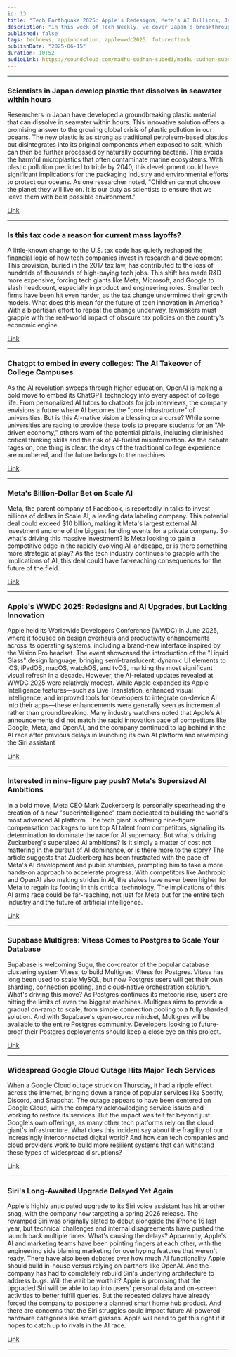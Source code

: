 ```yaml
---
id: 13 
title: "Tech Earthquake 2025: Apple’s Redesigns, Meta’s AI Billions, Japan’s Plastic Breakthrough, and the Cloud Meltdown"
description: "In this week of Tech Weekly, we cover Japan’s breakthrough seawater-dissolving plastic, Meta’s billion-dollar AI ambitions, Apple’s WWDC 2025 redesigns, mass tech layoffs, the AI takeover of college campuses, Google Cloud outages, and more. Get the essential updates on the trends and shakeups shaping the future of technology—all in one fast-paced episode."
published: false
tags: technews, appinnovation, applewwdc2025, futureoftech
publishDate: "2025-06-15"
duration: 10:52
audioLink: https://soundcloud.com/madhu-sudhan-subedi/madhu-sudhan-subedi-tech-weekly-thirteen-episode
---
```


---

### **Scientists in Japan develop plastic that dissolves in seawater within hours**

Researchers in Japan have developed a groundbreaking plastic material that can dissolve in seawater within hours. This innovative solution offers a promising answer to the growing global crisis of plastic pollution in our oceans.
The new plastic is as strong as traditional petroleum-based plastics but disintegrates into its original components when exposed to salt, which can then be further processed by naturally occurring bacteria. This avoids the harmful microplastics that often contaminate marine ecosystems.
With plastic pollution predicted to triple by 2040, this development could have significant implications for the packaging industry and environmental efforts to protect our oceans. As one researcher noted, "Children cannot choose the planet they will live on. It is our duty as scientists to ensure that we leave them with best possible environment."

[Link](https://www.reuters.com/sustainability/climate-energy/scientists-japan-develop-plastic-that-dissolves-seawater-within-hours-2025-06-04/)

---

### **Is this tax code a reason for current mass layoffs?**

A little-known change to the U.S. tax code has quietly reshaped the financial logic of how tech companies invest in research and development. This provision, buried in the 2017 tax law, has contributed to the loss of hundreds of thousands of high-paying tech jobs.
This shift has made R&D more expensive, forcing tech giants like Meta, Microsoft, and Google to slash headcount, especially in product and engineering roles. Smaller tech firms have been hit even harder, as the tax change undermined their growth models.
What does this mean for the future of tech innovation in America? With a bipartisan effort to repeal the change underway, lawmakers must grapple with the real-world impact of obscure tax policies on the country's economic engine.

[Link](https://qz.com/tech-layoffs-tax-code-trump-section-174-microsoft-meta-1851783502)

---

### **Chatgpt to embed in every colleges: The AI Takeover of College Campuses**

As the AI revolution sweeps through higher education, OpenAI is making a bold move to embed its ChatGPT technology into every aspect of college life. From personalized AI tutors to chatbots for job interviews, the company envisions a future where AI becomes the "core infrastructure" of universities.
But is this AI-native vision a blessing or a curse? While some universities are racing to provide these tools to prepare students for an "AI-driven economy," others warn of the potential pitfalls, including diminished critical thinking skills and the risk of AI-fueled misinformation. As the debate rages on, one thing is clear: the days of the traditional college experience are numbered, and the future belongs to the machines.

[Link](https://www.nytimes.com/2025/06/07/technology/chatgpt-openai-colleges.html?unlocked_article_code=1.Nk8.Z6qI.moAMRJaHP7t6&smid=url-share)

---

### **Meta's Billion-Dollar Bet on Scale AI**

Meta, the parent company of Facebook, is reportedly in talks to invest billions of dollars in Scale AI, a leading data labeling company. This potential deal could exceed $10 billion, making it Meta's largest external AI investment and one of the biggest funding events for a private company.
So what's driving this massive investment? Is Meta looking to gain a competitive edge in the rapidly evolving AI landscape, or is there something more strategic at play? As the tech industry continues to grapple with the implications of AI, this deal could have far-reaching consequences for the future of the field.

[Link](https://techcrunch.com/2025/06/08/meta-reportedly-in-talks-to-invest-billions-of-dollars-in-scale-ai/)

---

### **Apple's WWDC 2025: Redesigns and AI Upgrades, but Lacking Innovation**

Apple held its Worldwide Developers Conference (WWDC) in June 2025, where it focused on design overhauls and productivity enhancements across its operating systems, including a brand-new interface inspired by the Vision Pro headset. The event showcased the introduction of the "Liquid Glass" design language, bringing semi-translucent, dynamic UI elements to iOS, iPadOS, macOS, watchOS, and tvOS, marking the most significant visual refresh in a decade.
However, the AI-related updates revealed at WWDC 2025 were relatively modest. While Apple expanded its Apple Intelligence features—such as Live Translation, enhanced visual intelligence, and improved tools for developers to integrate on-device AI into their apps—these enhancements were generally seen as incremental rather than groundbreaking. Many industry watchers noted that Apple’s AI announcements did not match the rapid innovation pace of competitors like Google, Meta, and OpenAI, and the company continued to lag behind in the AI race after previous delays in launching its own AI platform and revamping the Siri assistant

[Link](https://www.bloomberg.com/news/articles/2025-06-06/apple-wwdc-2025-preview-ios-26-macos-26-new-ai-features-ipados-26-redesigns?accessToken=eyJhbGciOiJIUzI1NiIsInR5cCI6IkpXVCJ9.eyJzb3VyY2UiOiJTdWJzY3JpYmVyR2lmdGVkQXJ0aWNsZSIsImlhdCI6MTc0OTQzOTIzMCwiZXhwIjoxNzUwMDQ0MDMwLCJhcnRpY2xlSWQiOiJTWEZUS0REV1gyUFMwMCIsImJjb25uZWN0SWQiOiI2NTc1NjkyN0UwMkM0N0MwQkQ0MDNEQTJGMEUyNzIyMyJ9.aZlWc8n-NMVZ4gSXwhmPWcqj9IHqbMYmKd4pnWNbVGI&leadSource=uverify)

---

### **Interested in nine-figure pay push? Meta's Supersized AI Ambitions**

In a bold move, Meta CEO Mark Zuckerberg is personally spearheading the creation of a new "superintelligence" team dedicated to building the world's most advanced AI platform. The tech giant is offering nine-figure compensation packages to lure top AI talent from competitors, signaling its determination to dominate the race for AI supremacy.
But what's driving Zuckerberg's supersized AI ambitions? Is it simply a matter of cost not mattering in the pursuit of AI dominance, or is there more to the story? The article suggests that Zuckerberg has been frustrated with the pace of Meta's AI development and public stumbles, prompting him to take a more hands-on approach to accelerate progress. With competitors like Anthropic and OpenAI also making strides in AI, the stakes have never been higher for Meta to regain its footing in this critical technology.
The implications of this AI arms race could be far-reaching, not just for Meta but for the entire tech industry and the future of artificial intelligence.

[Link](https://www.axios.com/2025/06/10/meta-ai-superintelligence-zuckerberg)

---

### **Supabase Multigres: Vitess Comes to Postgres to Scale Your Database**

Supabase is welcoming Sugu, the co-creator of the popular database clustering system Vitess, to build Multigres: Vitess for Postgres. Vitess has long been used to scale MySQL, but now Postgres users will get their own sharding, connection pooling, and cloud-native orchestration solution.
What's driving this move? As Postgres continues its meteoric rise, users are hitting the limits of even the biggest machines. Multigres aims to provide a gradual on-ramp to scale, from simple connection pooling to a fully sharded solution. And with Supabase's open-source mindset, Multigres will be available to the entire Postgres community. Developers looking to future-proof their Postgres deployments should keep a close eye on this project.

[Link](https://supabase.com/blog/multigres-vitess-for-postgres)

---

### **Widespread Google Cloud Outage Hits Major Tech Services**

When a Google Cloud outage struck on Thursday, it had a ripple effect across the internet, bringing down a range of popular services like Spotify, Discord, and Snapchat.
The outage appears to have been centered on Google Cloud, with the company acknowledging service issues and working to restore its services. But the impact was felt far beyond just Google's own offerings, as many other tech platforms rely on the cloud giant's infrastructure.
What does this incident say about the fragility of our increasingly interconnected digital world? And how can tech companies and cloud providers work to build more resilient systems that can withstand these types of widespread disruptions?

[Link](https://techcrunch.com/2025/06/12/google-cloud-outage-brings-down-a-lot-of-the-internet/)

---

### **Siri's Long-Awaited Upgrade Delayed Yet Again**

Apple's highly anticipated upgrade to its Siri voice assistant has hit another snag, with the company now targeting a spring 2026 release. The revamped Siri was originally slated to debut alongside the iPhone 16 last year, but technical challenges and internal disagreements have pushed the launch back multiple times.
What's causing the delays? Apparently, Apple's AI and marketing teams have been pointing fingers at each other, with the engineering side blaming marketing for overhyping features that weren't ready. There have also been debates over how much AI functionality Apple should build in-house versus relying on partners like OpenAI. And the company has had to completely rebuild Siri's underlying architecture to address bugs.
Will the wait be worth it? Apple is promising that the upgraded Siri will be able to tap into users' personal data and on-screen activities to better fulfill queries. But the repeated delays have already forced the company to postpone a planned smart home hub product. And there are concerns that the Siri struggles could impact future AI-powered hardware categories like smart glasses. Apple will need to get this right if it hopes to catch up to rivals in the AI race.

[Link](https://www.bloomberg.com/news/articles/2025-06-12/apple-targets-spring-2026-for-release-of-delayed-siri-ai-upgrade?accessToken=eyJhbGciOiJIUzI1NiIsInR5cCI6IkpXVCJ9.eyJzb3VyY2UiOiJTdWJzY3JpYmVyR2lmdGVkQXJ0aWNsZSIsImlhdCI6MTc0OTc4MTUzOSwiZXhwIjoxNzUwMzg2MzM5LCJhcnRpY2xlSWQiOiJTWFA5SFhEV1gyUFMwMCIsImJjb25uZWN0SWQiOiI2NTc1NjkyN0UwMkM0N0MwQkQ0MDNEQTJGMEUyNzIyMyJ9.R9mBVP8tCzRqzb94wVeZ06SuBtiLgpsTpS7P4_3YyJg&leadSource=uverify)

---
